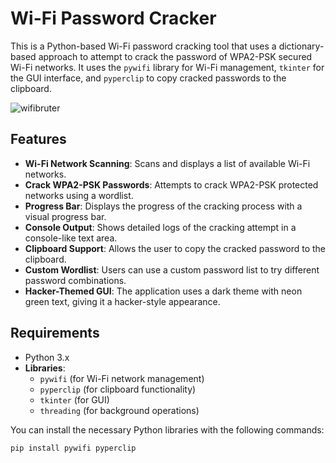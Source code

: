 # Wi-Fi Password Cracker

This is a Python-based Wi-Fi password cracking tool that uses a dictionary-based approach to attempt to crack the password of WPA2-PSK secured Wi-Fi networks. It uses the `pywifi` library for Wi-Fi management, `tkinter` for the GUI interface, and `pyperclip` to copy cracked passwords to the clipboard. 


![wifibruter](https://github.com/user-attachments/assets/a844647f-57ab-46d0-a414-caf979bf91fb)

## Features

- **Wi-Fi Network Scanning**: Scans and displays a list of available Wi-Fi networks.
- **Crack WPA2-PSK Passwords**: Attempts to crack WPA2-PSK protected networks using a wordlist.
- **Progress Bar**: Displays the progress of the cracking process with a visual progress bar.
- **Console Output**: Shows detailed logs of the cracking attempt in a console-like text area.
- **Clipboard Support**: Allows the user to copy the cracked password to the clipboard.
- **Custom Wordlist**: Users can use a custom password list to try different password combinations.
- **Hacker-Themed GUI**: The application uses a dark theme with neon green text, giving it a hacker-style appearance.

## Requirements

- Python 3.x
- **Libraries**:
  - `pywifi` (for Wi-Fi network management)
  - `pyperclip` (for clipboard functionality)
  - `tkinter` (for GUI)
  - `threading` (for background operations)



You can install the necessary Python libraries with the following commands:

```bash
pip install pywifi pyperclip


